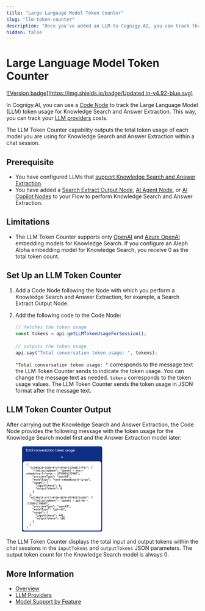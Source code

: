 ```yaml
---
title: "Large Language Model Token Counter"
slug: "llm-token-counter"
description: "Once you've added an LLM to Cognigy.AI, you can track the LLM token usage with a Code Node."
hidden: false
---
```


# Large Language Model Token Counter

[![Version badge](https://img.shields.io/badge/Updated in-v4.92-blue.svg)](../../../release-notes/4.92.md)

In Cognigy.AI, you can use a [Code Node](../../build/node-reference/basic/code/overview.md) to track the Large Language Model (LLM) token usage for Knowledge Search and Answer Extraction. This way, you can track your [LLM providers](providers/all-providers.md) costs.

The LLM Token Counter capability outputs the total token usage of each model you are using for Knowledge Search and Answer Extraction within a chat session.

## Prerequisite

- You have configured LLMs that [support Knowledge Search and Answer Extraction](model-support-by-feature.md).
- You have added a [Search Extract Output Node](../../build/node-reference/other-nodes/knowledge-search.md), [AI Agent Node](../../build/node-reference/ai/ai-agent.md), or [AI Copilot Nodes](../../build/node-reference/ai-copilot/overview.md) to your Flow to perform Knowledge Search and Answer Extraction.

## Limitations

- The LLM Token Counter supports only [OpenAI](providers/openai.md) and [Azure OpenAI](providers/microsoft-azure-openai.md) embedding models for Knowledge Search. If you configure an Aleph Alpha embedding model for Knowledge Search, you receive 0 as the total token count.

## Set Up an LLM Token Counter

1. Add a Code Node following the Node with which you perform a Knowledge Search and Answer Extraction, for example, a Search Extract Output Node.
2. Add the following code to the Code Node:

    ```javaScript
    // fetches the token usage
    const tokens = api.getLLMTokenUsageForSession();

    // outputs the token usage
    api.say("Total conversation token usage: ", tokens);

    ```

    `"Total conversation token usage: "` corresponds to the message text the LLM Token Counter sends to indicate the token usage. You can change the message text as needed. `tokens` corresponds to the token usage values. The LLM Token Counter sends the token usage in JSON format after the message text.

## LLM Token Counter Output

After carrying out the Knowledge Search and Answer Extraction, the Code Node provides the following message with the token usage for the Knowledge Search model first and the Answer Extraction model later:

<figure>
    <img class="image-center" src="../../../_assets/ai/empower/llms/llm-token-counter.png" width="50%" alt="LLM Token Counter output in chat session">
</figure>

The LLM Token Counter displays the total input and output tokens within the chat sessions in the `inputTokens` and `outputTokens` JSON parameters. The output token count for the Knowledge Search model is always 0. 

## More Information

- [Overview](overview.md)
- [LLM Providers](providers/all-providers.md)
- [Model Support by Feature](model-support-by-feature.md)

